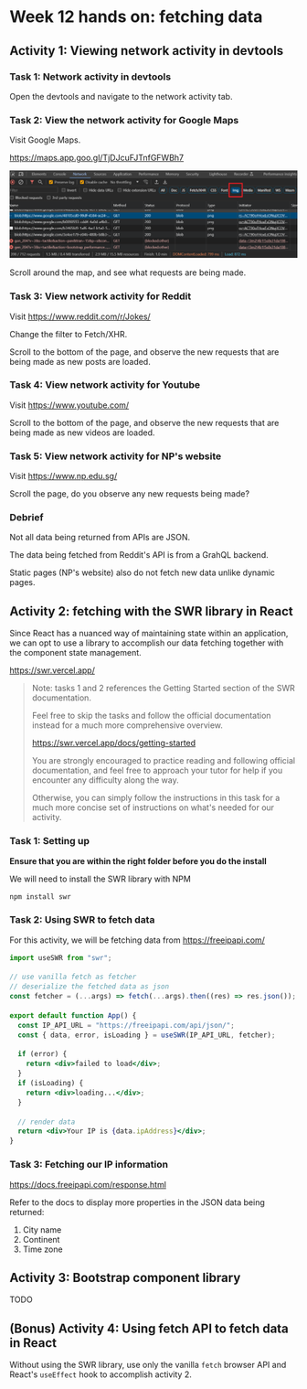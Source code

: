 # Week 12 hands on: fetching data

## Activity 1: Viewing network activity in devtools

### Task 1: Network activity in devtools

Open the devtools and navigate to the network activity tab.

### Task 2: View the network activity for Google Maps

Visit Google Maps.

https://maps.app.goo.gl/TjDJcuFJTnfGFWBh7

![network tab with img filter turned on](./hands_on_ss/network_filter_img.png)

Scroll around the map, and see what requests are being made.

### Task 3: View network activity for Reddit

Visit https://www.reddit.com/r/Jokes/

Change the filter to Fetch/XHR.

Scroll to the bottom of the page, and observe the new requests that are being made as new posts are loaded.

### Task 4: View network activity for Youtube

Visit https://www.youtube.com/

Scroll to the bottom of the page, and observe the new requests that are being made as new videos are loaded.

### Task 5: View network activity for NP's website

Visit https://www.np.edu.sg/

Scroll the page, do you observe any new requests being made?

### Debrief

Not all data being returned from APIs are JSON.

The data being fetched from Reddit's API is from a GrahQL backend.

Static pages (NP's website) also do not fetch new data unlike dynamic pages.

## Activity 2: fetching with the SWR library in React

Since React has a nuanced way of maintaining state within an application, we can opt to use a library to accomplish our data fetching together with the component state management.

https://swr.vercel.app/

> Note: tasks 1 and 2 references the Getting Started section of the SWR documentation.
>
> Feel free to skip the tasks and follow the official documentation instead for a much more comprehensive overview.
>
> https://swr.vercel.app/docs/getting-started
>
> You are strongly encouraged to practice reading and following official documentation, and feel free to approach your tutor for help if you encounter any difficulty along the way.
>
> Otherwise, you can simply follow the instructions in this task for a much more concise set of instructions on what's needed for our activity.

### Task 1: Setting up

**Ensure that you are within the right folder before you do the install**

We will need to install the SWR library with NPM

```bash
npm install swr
```

### Task 2: Using SWR to fetch data

For this activity, we will be fetching data from https://freeipapi.com/

```jsx
import useSWR from "swr";

// use vanilla fetch as fetcher
// deserialize the fetched data as json
const fetcher = (...args) => fetch(...args).then((res) => res.json());

export default function App() {
  const IP_API_URL = "https://freeipapi.com/api/json/";
  const { data, error, isLoading } = useSWR(IP_API_URL, fetcher);

  if (error) {
    return <div>failed to load</div>;
  }
  if (isLoading) {
    return <div>loading...</div>;
  }

  // render data
  return <div>Your IP is {data.ipAddress}</div>;
}
```

### Task 3: Fetching our IP information

https://docs.freeipapi.com/response.html

Refer to the docs to display more properties in the JSON data being returned:

1. City name
2. Continent
3. Time zone

## Activity 3: Bootstrap component library

TODO

## (Bonus) Activity 4: Using fetch API to fetch data in React

Without using the SWR library, use only the vanilla `fetch` browser API and React's `useEffect` hook to accomplish activity 2.
